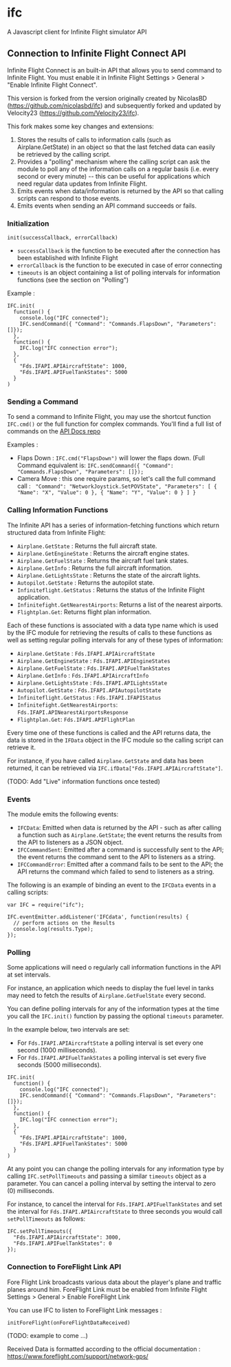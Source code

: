 # ifc
A Javascript client for Infinite Flight simulator API

## Connection to Infinite Flight Connect API

Infinite Flight Connect is an built-in API that allows you to send command to Infinite Flight. You must enable it in Infinite Flight Settings > General > "Enable Infinite Flight Connect".

This version is forked from the version originally created by NicolasBD (https://github.com/nicolasbd/ifc) and subsequently forked and updated by Velocity23 (https://github.com/Velocity23/ifc).

This fork makes some key changes and extensions:

1. Stores the results of calls to information calls (such as Airplane.GetState) in an object so that the last fetched data can easily be retrieved by the calling script.
2. Provides a "polling" mechanism where the calling script can ask the module to poll any of the information calls on a regular basis (i.e. every second or every minute) -- this can be useful for applications which need regular data updates from Infinite Flight.
3. Emits events when data/information is returned by the API so that calling scripts can respond to those events.
4. Emits events when sending an API command succeeds or fails.

### Initialization
`init(successCallback, errorCallback)`

* `successCallback` is the function to be executed after the connection has been established with Infinite Flight
* `errorCallback` is the function to be executed in case of error connecting
* `timeouts` is an object containing a list of polling intervals for information functions (see the section on "Polling")

Example :

```
IFC.init(
  function() {
    console.log("IFC connected");
    IFC.sendCommand({ "Command": "Commands.FlapsDown", "Parameters": []});
  },
  function() {
    IFC.log("IFC connection error");
  },
  {
    "Fds.IFAPI.APIAircraftState": 1000,
    "Fds.IFAPI.APIFuelTankStates": 5000
  }
)
```

### Sending a Command

To send a command to Infinite Flight, you may use the shortcut function `IFC.cmd()` or the full function for complex commands. You'll find a full list of commands on the [API Docs repo](https://github.com/flyingdevelopmentstudio/infiniteflight-api)

Examples :
* Flaps Down : `IFC.cmd("FlapsDown")` will lower the flaps down. (Full Command equivalent is: `IFC.sendCommand({ "Command": "Commands.FlapsDown", "Parameters": []});`
* Camera Move : this one require params, so let's call the full command call : ` "Command": "NetworkJoystick.SetPOVState", "Parameters": [ { "Name": "X", "Value": 0 }, { "Name": "Y", "Value": 0 } ] }`


### Calling Information Functions

The Infinite API has a series of information-fetching functions which return structured data from Infinite Flight:

* `Airplane.GetState` : Returns the full aircraft state.
* `Airplane.GetEngineState` : Returns the aircraft engine states.
* `Airplane.GetFuelState` : Returns the aircraft fuel tank states.
* `Airplane.GetInfo` : Returns the full aircraft information.
* `Airplane.GetLightsState` : Returns the state of the aircraft lights.
* `Autopilot.GetState` : Returns the autopilot state.
* `Infiniteflight.GetStatus` : Returns the status of the Infinite Flight application.
* `Infinitefight.GetNearestAirports`: Returns a list of the nearest airports.
* `Flightplan.Get`: Returns flight plan information.

Each of these functions is associated with a data type name which is used by the IFC module for retrieving the results of calls to these functions as well as setting regular polling intervals for any of these types of information:

* `Airplane.GetState` : `Fds.IFAPI.APIAircraftState`
* `Airplane.GetEngineState` : `Fds.IFAPI.APIEngineStates`
* `Airplane.GetFuelState` : `Fds.IFAPI.APIFuelTankStates`
* `Airplane.GetInfo` : `Fds.IFAPI.APIAircraftInfo`
* `Airplane.GetLightsState` : `Fds.IFAPI.APILightsState`
* `Autopilot.GetState` : `Fds.IFAPI.APIAutopilotState`
* `Infiniteflight.GetStatus` : `Fds.IFAPI.IFAPIStatus`
* `Infinitefight.GetNearestAirports`: `Fds.IFAPI.APINearestAirportsResponse`
* `Flightplan.Get`: `Fds.IFAPI.APIFlightPlan`

Every time one of these functions is called and the API returns data, the data is stored in the `IFData` object in the IFC module so the calling script can retrieve it.

For instance, if you have called `Airplane.GetState` and data has been returned, it can be retrieved via `IFC.ifData["Fds.IFAPI.APIAircraftState"]`.

(TODO: Add "Live" information functions once tested)


### Events

The module emits the following events:

* `IFCData`: Emitted when data is returned by the API - such as after calling a function such as `Airplane.GetState`; the event returns the results from the API to listeners as a JSON object.
* `IFCCommandSent`: Emitted after a command is successfully sent to the API; the event returns the command sent to the API to listeners as a string.
* `IFCCommandError`: Emitted after a command fails to be sent to the API; the API returns the command which failed to send to listeners as a string.

The following is an example of binding an event to the `IFCData` events in a calling scripts:

```
var IFC = require("ifc");

IFC.eventEmitter.addListener('IFCdata', function(results) {
  // perform actions on the Results
  console.log(results.Type);
});
```

### Polling

Some applications will need o regularly call information functions in the API at set intervals.

For instance, an application which needs to display the fuel level in tanks may need to fetch the results of `Airplane.GetFuelState` every second.

You can define polling intervals for any of the information types at the time you call the `IFC.init()` function by passing the optional `timeouts` parameter.

In the example below, two intervals are set:

* For `Fds.IFAPI.APIAircraftState` a polling interval is set every one second (1000 milliseconds).
* For `Fds.IFAPI.APIFuelTankStates` a polling interval is set every five seconds (5000 milliseconds).

```
IFC.init(
  function() {
    console.log("IFC connected");
    IFC.sendCommand({ "Command": "Commands.FlapsDown", "Parameters": []});
  },
  function() {
    IFC.log("IFC connection error");
  },
  {
    "Fds.IFAPI.APIAircraftState": 1000,
    "Fds.IFAPI.APIFuelTankStates": 5000
  }
)
```

At any point you can change the polling intervals for any information type by calling `IFC.setPollTimeouts` and passing a similar `timeouts` object as a parameter. You can cancel a polling interval by setting the interval to zero (0) milliseconds.

For instance, to cancel the interval for `Fds.IFAPI.APIFuelTankStates` and set the interval for `Fds.IFAPI.APIAircraftState` to three seconds you would call `setPollTimeouts` as follows:

```
IFC.setPollTimeouts({
  "Fds.IFAPI.APIAircraftState": 3000,
  "Fds.IFAPI.APIFuelTankStates": 0  
});
```


### Connection to ForeFlight Link API

Fore Flight Link broadcasts various data about the player's plane and traffic planes around him. ForeFlight Link must be enabled from Infinite Flight Settings > General > Enable ForeFlight Link

You can use IFC to listen to ForeFlight Link messages :

`initForeFlight(onForeFlightDataReceived)`

(TODO: example to come ...)

Received Data is formatted according to the official documentation : https://www.foreflight.com/support/network-gps/
